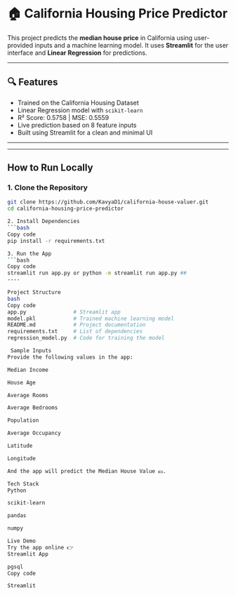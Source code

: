 # 🏠 California Housing Price Predictor

This project predicts the **median house price** in California using user-provided inputs and a machine learning model. It uses **Streamlit** for the user interface and **Linear Regression** for predictions.

---

## 🔍 Features

-  Trained on the California Housing Dataset
-  Linear Regression model with `scikit-learn`
-  R² Score: 0.5758 | MSE: 0.5559
-  Live prediction based on 8 feature inputs
-  Built using Streamlit for a clean and minimal UI

---
---
##  How to Run Locally

### 1. Clone the Repository

```bash
git clone https://github.com/KavyaD1/california-house-valuer.git
cd california-housing-price-predictor

2. Install Dependencies
```bash
Copy code
pip install -r requirements.txt

3. Run the App
```bash
Copy code
streamlit run app.py or python -m streamlit run app.py ##
----

Project Structure
bash
Copy code
app.py               # Streamlit app
model.pkl            # Trained machine learning model
README.md            # Project documentation
requirements.txt     # List of dependencies
regression_model.py  # Code for training the model

 Sample Inputs
Provide the following values in the app:

Median Income

House Age

Average Rooms

Average Bedrooms

Population

Average Occupancy

Latitude

Longitude

And the app will predict the Median House Value 💵.

Tech Stack
Python

scikit-learn

pandas

numpy

Live Demo
Try the app online 👉
Streamlit App

pgsql
Copy code

Streamlit
